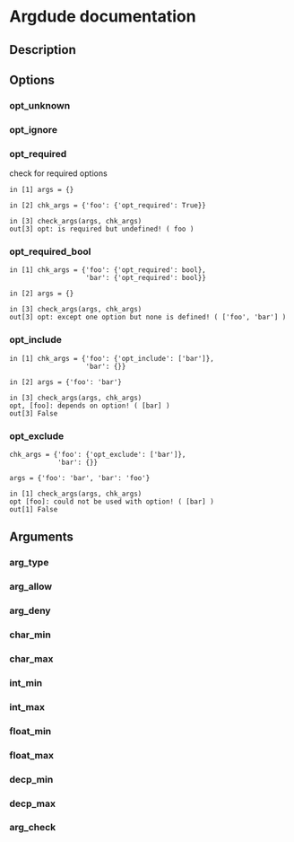 # Argdude documentation


## Description


## Options

### opt_unknown


### opt_ignore


### opt_required
check for required options

```
in [1] args = {}

in [2] chk_args = {'foo': {'opt_required': True}}

in [3] check_args(args, chk_args)
out[3] opt: is required but undefined! ( foo )
```


### opt_required_bool

```
in [1] chk_args = {'foo': {'opt_required': bool},
                   'bar': {'opt_required': bool}}

in [2] args = {}

in [3] check_args(args, chk_args)
out[3] opt: except one option but none is defined! ( ['foo', 'bar'] )

```


### opt_include

```
in [1] chk_args = {'foo': {'opt_include': ['bar']},
                   'bar': {}}

in [2] args = {'foo': 'bar'}

in [3] check_args(args, chk_args)
opt, [foo]: depends on option! ( [bar] )
out[3] False
```


### opt_exclude
```
chk_args = {'foo': {'opt_exclude': ['bar']},
            'bar': {}}

args = {'foo': 'bar', 'bar': 'foo'}

in [1] check_args(args, chk_args)
opt [foo]: could not be used with option! ( [bar] )
out[1] False
```


## Arguments

### arg_type

### arg_allow

### arg_deny

### char_min

### char_max

### int_min

### int_max

### float_min

### float_max

### decp_min

### decp_max

### arg_check


